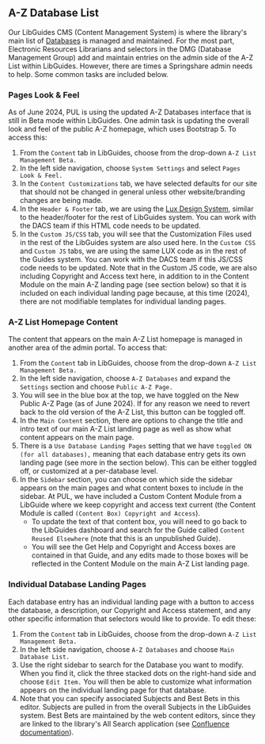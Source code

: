 ## A-Z Database List 

Our LibGuides CMS (Content Management System) is where the library's main list of [Databases](https://libguides.princeton.edu/az/databases) is managed and maintained. For the most part, Electronic Resources Librarians and selectors in the DMG (Database Management Group) add and maintain entries on the admin side of the A-Z List within LibGuides. However, there are times a Springshare admin needs to help. Some common tasks are included below. 

### Pages Look & Feel 

As of June 2024, PUL is using the updated A-Z Databases interface that is still in Beta mode within LibGuides. One admin task is updating the overall look and feel of the public A-Z homepage, which uses Bootstrap 5. To access this: 

1. From the ```Content``` tab in LibGuides, choose from the drop-down ```A-Z List Management Beta.```  
2. In the left side navigation, choose ```System Settings``` and select ```Pages Look & Feel.```
3. In the ```Content Customizations``` tab, we have selected defaults for our site that should not be changed in general unless other website/branding changes are being made. 
4. In the ```Header & Footer``` tab, we are using the [Lux Design System](https://github.com/pulibrary/lux-design-system), similar to the header/footer for the rest of LibGuides system. You can work with the DACS team if this HTML code needs to be updated. 
5. In the ```Custom JS/CSS``` tab, you will see that the Customization Files used in the rest of the LibGuides system are also used here. In the ```Custom CSS``` and ```Custom JS``` tabs, we are using the same LUX code as in the rest of the Guides system. You can work with the DACS team if this JS/CSS code needs to be updated. Note that in the Custom JS code, we are also including Copyright and Access text here, in addition to in the Content Module on the main A-Z landing page (see section below) so that it is included on each individual landing page because, at this time (2024), there are not modifiable templates for individual landing pages. 

### A-Z List Homepage Content

The content that appears on the main A-Z List homepage is managed in another area of the admin portal. To access that: 

1. From the ```Content``` tab in LibGuides, choose from the drop-down ```A-Z List Management Beta.```  
2. In the left side navigation, choose ```A-Z Databases``` and expand the ```Settings``` section and choose ```Public A-Z Page.``` 
3. You will see in the blue box at the top, we have toggled on the New Public A-Z Page (as of June 2024). If for any reason we need to revert back to the old version of the A-Z List, this button can be toggled off. 
4. In the ```Main Content``` section, there are options to change the title and intro text of our main A-Z List landing page as well as show what content appears on the main page. 
5. There is a ```Use Database Landing Pages``` setting that we have ```toggled ON (for all databases),``` meaning that each database entry gets its own landing page (see more in the section below). This can be either toggled off, or customized at a per-database level. 
6. In the ```Sidebar``` section, you can choose on which side the sidebar appears on the main pages and what content boxes to include in the sidebar. At PUL, we have included a Custom Content Module from a LibGuide where we keep copyright and access text current (the Content Module is called ```(Content Box) Copyright and Access```). 
    - To update the text of that content box, you will need to go back to the LibGuides dashboard and search for the Guide called ```Content Reused Elsewhere``` (note that this is an unpublished Guide). 
    - You will see the Get Help and Copyright and Access boxes are contained in that Guide, and any edits made to those boxes will be reflected in the Content Module on the main A-Z List landing page. 

### Individual Database Landing Pages

Each database entry has an individual landing page with a button to access the database, a description, our Copyright and Access statement, and any other specific information that selectors would like to provide. To edit these: 

1. From the ```Content``` tab in LibGuides, choose from the drop-down ```A-Z List Management Beta.```  
2. In the left side navigation, choose ```A-Z Databases``` and choose ```Main Database List.```
3. Use the right sidebar to search for the Database you want to modify. When you find it, click the three stacked dots on the right-hand side and choose ```Edit Item.``` You will then be able to customize what information appears on the individual landing page for that database. 
4. Note that you can specify associated Subjects and Best Bets in this editor. Subjects are pulled in from the overall Subjects in the LibGuides system. Best Bets are maintained by the web content editors, since they are linked to the library's All Search application (see [Confluence documentation](https://pul-confluence.atlassian.net/wiki/spaces/IT/pages/104300604/All-Search+Best+Bets)). 
